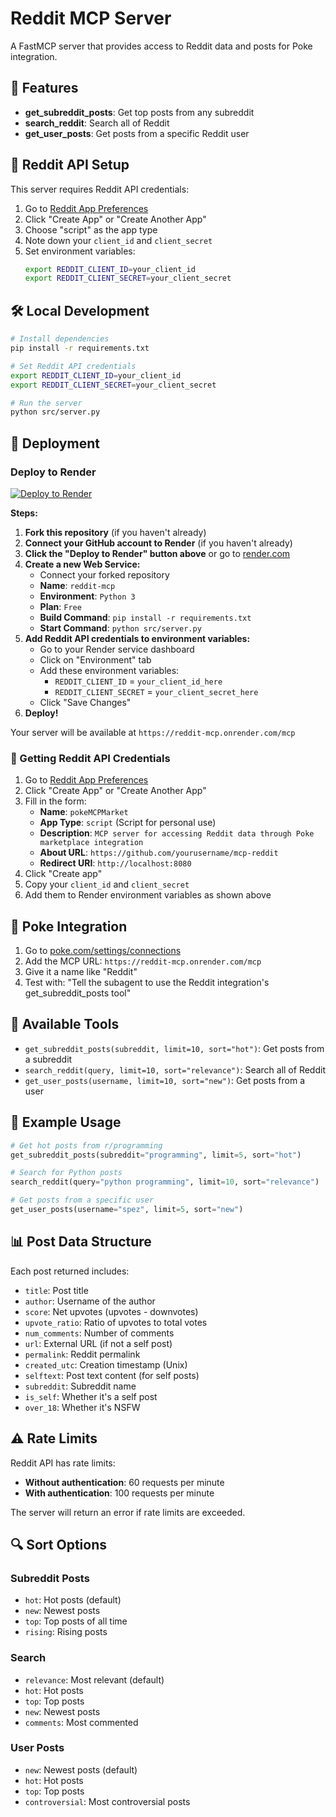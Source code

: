 # Reddit MCP Server

A FastMCP server that provides access to Reddit data and posts for Poke integration.

## 🚀 Features

- **get_subreddit_posts**: Get top posts from any subreddit
- **search_reddit**: Search all of Reddit
- **get_user_posts**: Get posts from a specific Reddit user

## 🔑 Reddit API Setup

This server requires Reddit API credentials:

1. Go to [Reddit App Preferences](https://www.reddit.com/prefs/apps)
2. Click "Create App" or "Create Another App"
3. Choose "script" as the app type
4. Note down your `client_id` and `client_secret`
5. Set environment variables:
   ```bash
   export REDDIT_CLIENT_ID=your_client_id
   export REDDIT_CLIENT_SECRET=your_client_secret
   ```

## 🛠️ Local Development

```bash
# Install dependencies
pip install -r requirements.txt

# Set Reddit API credentials
export REDDIT_CLIENT_ID=your_client_id
export REDDIT_CLIENT_SECRET=your_client_secret

# Run the server
python src/server.py
```

## 🚢 Deployment

### Deploy to Render

[![Deploy to Render](https://render.com/images/deploy-to-render-button.svg)](https://render.com/deploy)

**Steps:**
1. **Fork this repository** (if you haven't already)
2. **Connect your GitHub account to Render** (if you haven't already)
3. **Click the "Deploy to Render" button above** or go to [render.com](https://render.com)
4. **Create a new Web Service:**
   - Connect your forked repository
   - **Name**: `reddit-mcp`
   - **Environment**: `Python 3`
   - **Plan**: `Free`
   - **Build Command**: `pip install -r requirements.txt`
   - **Start Command**: `python src/server.py`
5. **Add Reddit API credentials to environment variables:**
   - Go to your Render service dashboard
   - Click on "Environment" tab
   - Add these environment variables:
     - `REDDIT_CLIENT_ID` = `your_client_id_here`
     - `REDDIT_CLIENT_SECRET` = `your_client_secret_here`
   - Click "Save Changes"
6. **Deploy!**

Your server will be available at `https://reddit-mcp.onrender.com/mcp`

### 🔑 Getting Reddit API Credentials

1. Go to [Reddit App Preferences](https://www.reddit.com/prefs/apps)
2. Click "Create App" or "Create Another App"
3. Fill in the form:
   - **Name**: `pokeMCPMarket`
   - **App Type**: `script` (Script for personal use)
   - **Description**: `MCP server for accessing Reddit data through Poke marketplace integration`
   - **About URL**: `https://github.com/yourusername/mcp-reddit`
   - **Redirect URI**: `http://localhost:8080`
4. Click "Create app"
5. Copy your `client_id` and `client_secret`
6. Add them to Render environment variables as shown above

## 🎯 Poke Integration

1. Go to [poke.com/settings/connections](https://poke.com/settings/connections)
2. Add the MCP URL: `https://reddit-mcp.onrender.com/mcp`
3. Give it a name like "Reddit"
4. Test with: "Tell the subagent to use the Reddit integration's get_subreddit_posts tool"

## 🔧 Available Tools

- `get_subreddit_posts(subreddit, limit=10, sort="hot")`: Get posts from a subreddit
- `search_reddit(query, limit=10, sort="relevance")`: Search all of Reddit
- `get_user_posts(username, limit=10, sort="new")`: Get posts from a user

## 📝 Example Usage

```python
# Get hot posts from r/programming
get_subreddit_posts(subreddit="programming", limit=5, sort="hot")

# Search for Python posts
search_reddit(query="python programming", limit=10, sort="relevance")

# Get posts from a specific user
get_user_posts(username="spez", limit=5, sort="new")
```

## 📊 Post Data Structure

Each post returned includes:
- `title`: Post title
- `author`: Username of the author
- `score`: Net upvotes (upvotes - downvotes)
- `upvote_ratio`: Ratio of upvotes to total votes
- `num_comments`: Number of comments
- `url`: External URL (if not a self post)
- `permalink`: Reddit permalink
- `created_utc`: Creation timestamp (Unix)
- `selftext`: Post text content (for self posts)
- `subreddit`: Subreddit name
- `is_self`: Whether it's a self post
- `over_18`: Whether it's NSFW

## ⚠️ Rate Limits

Reddit API has rate limits:
- **Without authentication**: 60 requests per minute
- **With authentication**: 100 requests per minute

The server will return an error if rate limits are exceeded.

## 🔍 Sort Options

### Subreddit Posts
- `hot`: Hot posts (default)
- `new`: Newest posts
- `top`: Top posts of all time
- `rising`: Rising posts

### Search
- `relevance`: Most relevant (default)
- `hot`: Hot posts
- `top`: Top posts
- `new`: Newest posts
- `comments`: Most commented

### User Posts
- `new`: Newest posts (default)
- `hot`: Hot posts
- `top`: Top posts
- `controversial`: Most controversial posts
